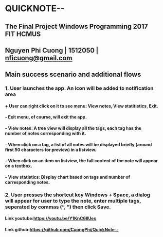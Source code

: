 # QUICKNOTE--
## The Final Project Windows Programming 2017 FIT HCMUS
## Nguyen Phi Cuong | 1512050 | nficuong@gmail.com 
## Main success scenario and additional flows
### 1. User launches the app. An icon  will be added to notification area
####	+ User can right click on it to see menu: View notes, View statitistics, Exit.
#### - Exit menu, of course, will exit the app.
#### - View notes: A tree view will display all the tags, each tag has the number of notes corresponding with it.
#### - When click on a tag, a list of all notes will be displayed briefly (around first 50 characters for preview) in a listview.
#### - When click on an item on listview, the full content of the note will appear on a textbox.
#### - View statistics: Display chart based on tags and number of corresponding notes.
### 2. User presses the shortcut key Windows + Space, a dialog will appear for user to type the note, enter multiple tags, seperated by commas (“, ”) then click Save.
#### Link youtube:https://youtu.be/Y1KnC6llUes
#### Link github:https://github.com/CuongPhi/QuickNote--

